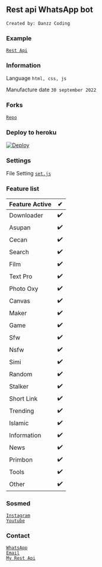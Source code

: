 ## Rest api WhatsApp bot
`Created by: Danzz Coding`

### Example
 [`Rest Api`](https://danzzapi.xyz)<br>

### Information
Language
`html, css, js`

Manufacture date
`30 september 2022`

### Forks
 [`Repo`](https://github.com/Danzzxcodes/danzz-apii/fork)<br>

### Deploy to heroku
[![Deploy](https://www.herokucdn.com/deploy/button.svg)](https://heroku.com/)

### Settings 
File Setting [`set.js`](https://github.com/Danzzxcodes/danzz-apii/edit/master/set.js)<br>

### Feature list

| Feature Active |✔|
| ------------- | ------------- |
| Downloader |✔️|
| Asupan  |✔️|
| Cecan  |✔️|
| Search  |✔️|
| Film  |✔️|
| Text Pro  |✔️|
| Photo Oxy  |✔️|
| Canvas  |✔️|
| Maker  |✔️|
| Game  |✔️|
| Sfw  |✔️|
| Nsfw  |✔️|
| Simi  |✔️|
| Random  |✔️|
| Stalker |✔️|
| Short Link  |✔️|
| Trending  |✔️|
| Islamic  |✔️|
| Information  |✔️|
| News  |✔️|
| Primbon  |✔️|
| Tools  |✔️|
| Other  |✔️|

### Sosmed

[`Instagram`](https://instagram.com/ramdani_real01)<br>
[`Youtube`](https://youtube.com/c/DanzzCoding)<br>

### Contact

[`WhatsApp`](https://wa.me/6288296339947)<br>
[`Email`](mailto:danzzcoding@gmail.com)<br>
[`My Rest Api`](https://danzz-api.herokuapp.com)<br>
